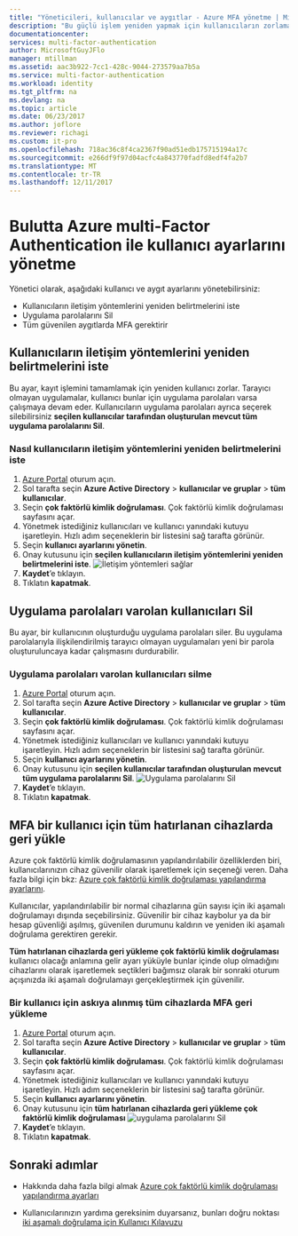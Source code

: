 ```yaml
---
title: "Yöneticileri, kullanıcılar ve aygıtlar - Azure MFA yönetme | Microsoft Docs"
description: "Bu güçlü işlem yeniden yapmak için kullanıcıların zorlama gibi kullanıcı ayarlarının nasıl değiştirileceğini açıklar."
documentationcenter: 
services: multi-factor-authentication
author: MicrosoftGuyJFlo
manager: mtillman
ms.assetid: aac3b922-7cc1-428c-9044-273579aa7b5a
ms.service: multi-factor-authentication
ms.workload: identity
ms.tgt_pltfrm: na
ms.devlang: na
ms.topic: article
ms.date: 06/23/2017
ms.author: joflore
ms.reviewer: richagi
ms.custom: it-pro
ms.openlocfilehash: 718ac36c8f4ca2367f90ad51edb175715194a17c
ms.sourcegitcommit: e266df9f97d04acfc4a843770fadfd8edf4fa2b7
ms.translationtype: MT
ms.contentlocale: tr-TR
ms.lasthandoff: 12/11/2017
---
```

# <a name="manage-user-settings-with-azure-multi-factor-authentication-in-the-cloud"></a>Bulutta Azure multi-Factor Authentication ile kullanıcı ayarlarını yönetme
Yönetici olarak, aşağıdaki kullanıcı ve aygıt ayarlarını yönetebilirsiniz:

* Kullanıcıların iletişim yöntemlerini yeniden belirtmelerini iste
* Uygulama parolalarını Sil
* Tüm güvenilen aygıtlarda MFA gerektirir 

## <a name="require-users-to-provide-contact-methods-again"></a>Kullanıcıların iletişim yöntemlerini yeniden belirtmelerini iste
Bu ayar, kayıt işlemini tamamlamak için yeniden kullanıcı zorlar. Tarayıcı olmayan uygulamalar, kullanıcı bunlar için uygulama parolaları varsa çalışmaya devam eder.  Kullanıcıların uygulama parolaları ayrıca seçerek silebilirsiniz **seçilen kullanıcılar tarafından oluşturulan mevcut tüm uygulama parolalarını Sil**.

### <a name="how-to-require-users-to-provide-contact-methods-again"></a>Nasıl kullanıcıların iletişim yöntemlerini yeniden belirtmelerini iste
1. [Azure Portal](https://portal.azure.com) oturum açın.
2. Sol tarafta seçin **Azure Active Directory** > **kullanıcılar ve gruplar** > **tüm kullanıcılar**.
3. Seçin **çok faktörlü kimlik doğrulaması**. Çok faktörlü kimlik doğrulaması sayfasını açar. 
4. Yönetmek istediğiniz kullanıcıları ve kullanıcı yanındaki kutuyu işaretleyin. Hızlı adım seçeneklerin bir listesini sağ tarafta görünür. 
5. Seçin **kullanıcı ayarlarını yönetin**.
6. Onay kutusunu için **seçilen kullanıcıların iletişim yöntemlerini yeniden belirtmelerini iste**.
   ![İletişim yöntemleri sağlar](./media/multi-factor-authentication-manage-users-and-devices/reproofup.png)
7. **Kaydet**’e tıklayın.
8. Tıklatın **kapatmak**.

## <a name="delete-users-existing-app-passwords"></a>Uygulama parolaları varolan kullanıcıları Sil
Bu ayar, bir kullanıcının oluşturduğu uygulama parolaları siler. Bu uygulama parolalarıyla ilişkilendirilmiş tarayıcı olmayan uygulamaları yeni bir parola oluşturuluncaya kadar çalışmasını durdurabilir.

### <a name="how-to-delete-users-existing-app-passwords"></a>Uygulama parolaları varolan kullanıcıları silme
1. [Azure Portal](https://portal.azure.com) oturum açın.
2. Sol tarafta seçin **Azure Active Directory** > **kullanıcılar ve gruplar** > **tüm kullanıcılar**.
3. Seçin **çok faktörlü kimlik doğrulaması**. Çok faktörlü kimlik doğrulaması sayfasını açar. 
6. Yönetmek istediğiniz kullanıcıları ve kullanıcı yanındaki kutuyu işaretleyin. Hızlı adım seçeneklerin bir listesini sağ tarafta görünür. 
7. Seçin **kullanıcı ayarlarını yönetin**.
8. Onay kutusunu için **seçilen kullanıcılar tarafından oluşturulan mevcut tüm uygulama parolalarını Sil**.
   ![Uygulama parolalarını Sil](./media/multi-factor-authentication-manage-users-and-devices/deleteapppasswords.png)
9. **Kaydet**’e tıklayın.
10. Tıklatın **kapatmak**.

## <a name="restore-mfa-on-all-remembered-devices-for-a-user"></a>MFA bir kullanıcı için tüm hatırlanan cihazlarda geri yükle
Azure çok faktörlü kimlik doğrulamasının yapılandırılabilir özelliklerden biri, kullanıcılarınızın cihaz güvenilir olarak işaretlemek için seçeneği veren. Daha fazla bilgi için bkz: [Azure çok faktörlü kimlik doğrulaması yapılandırma ayarlarını](multi-factor-authentication-whats-next.md#remember-multi-factor-authentication-for-devices-that-users-trust).

Kullanıcılar, yapılandırılabilir bir normal cihazlarına gün sayısı için iki aşamalı doğrulamayı dışında seçebilirsiniz. Güvenilir bir cihaz kaybolur ya da bir hesap güvenliği aşılmış, güvenilen durumunu kaldırın ve yeniden iki aşamalı doğrulama gerektiren gerekir.

**Tüm hatırlanan cihazlarda geri yükleme çok faktörlü kimlik doğrulaması** kullanıcı olacağı anlamına gelir ayarı yüküyle bunlar içinde olup olmadığını cihazlarını olarak işaretlemek seçtikleri bağımsız olarak bir sonraki oturum açışınızda iki aşamalı doğrulamayı gerçekleştirmek için güvenilir. 

### <a name="how-to-restore-mfa-on-all-suspended-devices-for-a-user"></a>Bir kullanıcı için askıya alınmış tüm cihazlarda MFA geri yükleme
1. [Azure Portal](https://portal.azure.com) oturum açın.
2. Sol tarafta seçin **Azure Active Directory** > **kullanıcılar ve gruplar** > **tüm kullanıcılar**.
3. Seçin **çok faktörlü kimlik doğrulaması**. Çok faktörlü kimlik doğrulaması sayfasını açar. 
6. Yönetmek istediğiniz kullanıcıları ve kullanıcı yanındaki kutuyu işaretleyin. Hızlı adım seçeneklerin bir listesini sağ tarafta görünür. 
7. Seçin **kullanıcı ayarlarını yönetin**.
8. Onay kutusunu için **tüm hatırlanan cihazlarda geri yükleme çok faktörlü kimlik doğrulaması**
   ![uygulama parolalarını Sil](./media/multi-factor-authentication-manage-users-and-devices/rememberdevices.png)
9. **Kaydet**’e tıklayın.
10. Tıklatın **kapatmak**.

## <a name="next-steps"></a>Sonraki adımlar

- Hakkında daha fazla bilgi almak [Azure çok faktörlü kimlik doğrulaması yapılandırma ayarları](multi-factor-authentication-whats-next.md)

- Kullanıcılarınızın yardıma gereksinim duyarsanız, bunları doğru noktası [iki aşamalı doğrulama için Kullanıcı Kılavuzu](./end-user/multi-factor-authentication-end-user.md)
